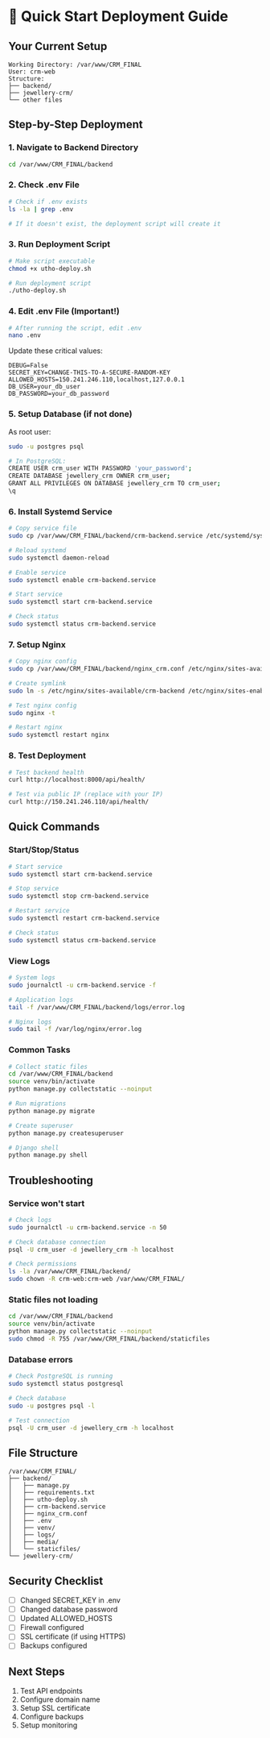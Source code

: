 # 🚀 Quick Start Deployment Guide

## Your Current Setup

```
Working Directory: /var/www/CRM_FINAL
User: crm-web
Structure:
├── backend/
├── jewellery-crm/
└── other files
```

## Step-by-Step Deployment

### 1. Navigate to Backend Directory

```bash
cd /var/www/CRM_FINAL/backend
```

### 2. Check .env File

```bash
# Check if .env exists
ls -la | grep .env

# If it doesn't exist, the deployment script will create it
```

### 3. Run Deployment Script

```bash
# Make script executable
chmod +x utho-deploy.sh

# Run deployment script
./utho-deploy.sh
```

### 4. Edit .env File (Important!)

```bash
# After running the script, edit .env
nano .env
```

Update these critical values:
```env
DEBUG=False
SECRET_KEY=CHANGE-THIS-TO-A-SECURE-RANDOM-KEY
ALLOWED_HOSTS=150.241.246.110,localhost,127.0.0.1
DB_USER=your_db_user
DB_PASSWORD=your_db_password
```

### 5. Setup Database (if not done)

As root user:
```bash
sudo -u postgres psql

# In PostgreSQL:
CREATE USER crm_user WITH PASSWORD 'your_password';
CREATE DATABASE jewellery_crm OWNER crm_user;
GRANT ALL PRIVILEGES ON DATABASE jewellery_crm TO crm_user;
\q
```

### 6. Install Systemd Service

```bash
# Copy service file
sudo cp /var/www/CRM_FINAL/backend/crm-backend.service /etc/systemd/system/

# Reload systemd
sudo systemctl daemon-reload

# Enable service
sudo systemctl enable crm-backend.service

# Start service
sudo systemctl start crm-backend.service

# Check status
sudo systemctl status crm-backend.service
```

### 7. Setup Nginx

```bash
# Copy nginx config
sudo cp /var/www/CRM_FINAL/backend/nginx_crm.conf /etc/nginx/sites-available/crm-backend

# Create symlink
sudo ln -s /etc/nginx/sites-available/crm-backend /etc/nginx/sites-enabled/

# Test nginx config
sudo nginx -t

# Restart nginx
sudo systemctl restart nginx
```

### 8. Test Deployment

```bash
# Test backend health
curl http://localhost:8000/api/health/

# Test via public IP (replace with your IP)
curl http://150.241.246.110/api/health/
```

## Quick Commands

### Start/Stop/Status

```bash
# Start service
sudo systemctl start crm-backend.service

# Stop service
sudo systemctl stop crm-backend.service

# Restart service
sudo systemctl restart crm-backend.service

# Check status
sudo systemctl status crm-backend.service
```

### View Logs

```bash
# System logs
sudo journalctl -u crm-backend.service -f

# Application logs
tail -f /var/www/CRM_FINAL/backend/logs/error.log

# Nginx logs
sudo tail -f /var/log/nginx/error.log
```

### Common Tasks

```bash
# Collect static files
cd /var/www/CRM_FINAL/backend
source venv/bin/activate
python manage.py collectstatic --noinput

# Run migrations
python manage.py migrate

# Create superuser
python manage.py createsuperuser

# Django shell
python manage.py shell
```

## Troubleshooting

### Service won't start

```bash
# Check logs
sudo journalctl -u crm-backend.service -n 50

# Check database connection
psql -U crm_user -d jewellery_crm -h localhost

# Check permissions
ls -la /var/www/CRM_FINAL/backend/
sudo chown -R crm-web:crm-web /var/www/CRM_FINAL/
```

### Static files not loading

```bash
cd /var/www/CRM_FINAL/backend
source venv/bin/activate
python manage.py collectstatic --noinput
sudo chmod -R 755 /var/www/CRM_FINAL/backend/staticfiles
```

### Database errors

```bash
# Check PostgreSQL is running
sudo systemctl status postgresql

# Check database
sudo -u postgres psql -l

# Test connection
psql -U crm_user -d jewellery_crm -h localhost
```

## File Structure

```
/var/www/CRM_FINAL/
├── backend/
│   ├── manage.py
│   ├── requirements.txt
│   ├── utho-deploy.sh
│   ├── crm-backend.service
│   ├── nginx_crm.conf
│   ├── .env
│   ├── venv/
│   ├── logs/
│   ├── media/
│   └── staticfiles/
└── jewellery-crm/
```

## Security Checklist

- [ ] Changed SECRET_KEY in .env
- [ ] Changed database password
- [ ] Updated ALLOWED_HOSTS
- [ ] Firewall configured
- [ ] SSL certificate (if using HTTPS)
- [ ] Backups configured

## Next Steps

1. Test API endpoints
2. Configure domain name
3. Setup SSL certificate
4. Configure backups
5. Setup monitoring

